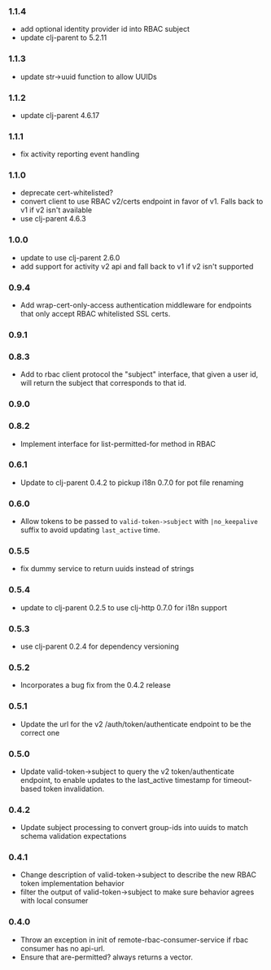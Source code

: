 ### 1.1.4
 * add optional identity provider id into RBAC subject
 * update clj-parent to 5.2.11

### 1.1.3 
 * update str->uuid function to allow UUIDs

### 1.1.2
 * update clj-parent 4.6.17

### 1.1.1
 * fix activity reporting event handling

### 1.1.0
  * deprecate cert-whitelisted?
  * convert client to use RBAC v2/certs endpoint in favor of v1.  Falls back to v1 if v2 isn't available
  * use clj-parent 4.6.3
  
### 1.0.0
  * update to use clj-parent 2.6.0
  * add support for activity v2 api and fall back to v1 if v2 isn't supported

### 0.9.4
  * Add wrap-cert-only-access authentication middleware for endpoints that only accept
    RBAC whitelisted SSL certs.

### 0.9.1
### 0.8.3
  * Add to rbac client protocol the "subject" interface, that given a user
  id, will return the subject that corresponds to that id.

### 0.9.0
### 0.8.2
  * Implement interface for list-permitted-for method in RBAC

### 0.6.1
  * Update to clj-parent 0.4.2 to pickup i18n 0.7.0 for pot file renaming

### 0.6.0
  * Allow tokens to be passed to `valid-token->subject` with `|no_keepalive` suffix to avoid
    updating `last_active` time.

### 0.5.5
  * fix dummy service to return uuids instead of strings
  
### 0.5.4
  * update to clj-parent 0.2.5 to use clj-http 0.7.0 for i18n support
  
### 0.5.3
  * use clj-parent 0.2.4 for dependency versioning
  
### 0.5.2
  * Incorporates a bug fix from the 0.4.2 release
  
### 0.5.1
  * Update the url for the v2 /auth/token/authenticate endpoint to be the correct one
  
### 0.5.0
  * Update valid-token->subject to query the v2 token/authenticate endpoint, to
    enable updates to the last_active timestamp for timeout-based token
    invalidation.
    
### 0.4.2
  * Update subject processing to convert group-ids into uuids to match schema validation expectations
  
### 0.4.1
  * Change description of valid-token->subject to describe the new RBAC token implementation behavior
  * filter the output of valid-token->subject to make sure behavior agrees with local consumer
  
### 0.4.0
  * Throw an exception in init of remote-rbac-consumer-service if rbac consumer has no api-url.
  * Ensure that are-permitted? always returns a vector.
